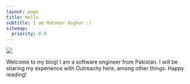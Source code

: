 ```yaml
---
layout: page
title: Hello
subtitle: I am Mahnoor Asghar :)
sitemap:
  priority: 0.9
---
```


<img src="{{ '/assets/img/dp.jpg' | prepend: site.baseurl }}" id="about-img">

<div id="describe-text">
	<p>Welcome to my blog! I am a software engineer from Pakistan. I will be sharing my experience with Outreachy here, among other things. Happy reading!</p>
</div>
